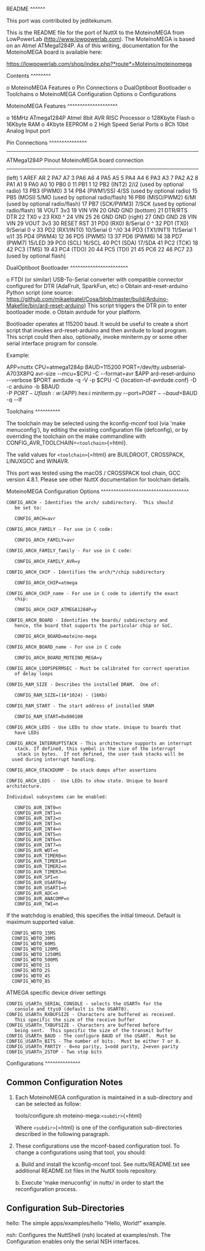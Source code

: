 README \^\^\^\^\^\^

This port was contributed by jeditekunum.

This is the README file for the port of NuttX to the MoteinoMEGA from
LowPowerLab (http://www.lowpowerlab.com). The MoteinoMEGA is based on an
Atmel ATMega1284P. As of this writing, documentation for the MoteinoMEGA
board is available here:

https://lowpowerlab.com/shop/index.php?*route*=Moteino/moteinomega

Contents \^\^\^\^\^\^\^\^

o MoteinoMEGA Features o Pin Connections o DualOptiboot Bootloader o
Toolchains o MoteinoMEGA Configuration Options o Configurations

MoteinoMEGA Features \^\^\^\^\^\^\^\^\^\^\^\^\^\^\^\^\^\^\^\^

o 16MHz ATmega1284P Atmel 8bit AVR RISC Processor o 128Kbyte Flash o
16Kbyte RAM o 4Kbyte EEPROM o 2 High Speed Serial Ports o 8Ch 10bit
Analog Input port

Pin Connections \^\^\^\^\^\^\^\^\^\^\^\^\^\^\^

  -------------------- ------------------------------
  ATMega1284P Pinout   MoteinoMEGA board connection
  -------------------- ------------------------------

(left) 1 AREF AR 2 PA7 A7 3 PA6 A6 4 PA5 A5 5 PA4 A4 6 PA3 A3 7 PA2 A2 8
PA1 A1 9 PA0 A0 10 PB0 0 11 PB1 1 12 PB2 (INT2) 2/i2 (used by optional
radio) 13 PB3 (PWM0) 3 14 PB4 (PWM1/SS) 4/SS (used by optional radio) 15
PB5 (MOSI) 5/MO (used by optional radio/flash) 16 PB6 (MISO/PWM2) 6/MI
(used by optional radio/flash) 17 PB7 (SCK/PWM3) 7/SCK (used by optional
radio/flash) 18 VOUT 3v3 19 VIN VIN 20 GND GND (bottom) 21 DTR/RTS DTR
22 TX0 v 23 RX0 \^ 24 VIN 25 26 GND GND (right) 27 GND GND 28 VIN VIN 29
VOUT 3v3 30 RESET RST 31 PD0 (RX0) 8/Serial 0 \^ 32 PD1 (TX0) 9/Serial 0
v 33 PD2 (RX1/INT0) 10/Serial 0 \^/i0 34 PD3 (TX1/INT1) 11/Serial 1 v/i1
35 PD4 (PWM4) 12 36 PD5 (PWM5) 13 37 PD6 (PWM6) 14 38 PD7 (PWM7) 15/LED
39 PC0 (SCL) 16/SCL 40 PC1 (SDA) 17/SDA 41 PC2 (TCK) 18 42 PC3 (TMS) 19
43 PC4 (TDO) 20 44 PC5 (TDI) 21 45 PC6 22 46 PC7 23 (used by optional
flash)

DualOptiboot Bootloader \^\^\^\^\^\^\^\^\^\^\^\^\^\^\^\^\^\^\^\^\^\^\^

o FTDI (or similar) USB-To-Serial converter with compatible connector
configured for DTR (AdaFruit, SparkFun, etc) o Obtain ard-reset-arduino
Python script (one source:
https://github.com/mikaelpatel/Cosa/blob/master/build/Arduino-Makefile/bin/ard-reset-arduino)
This script triggers the DTR pin to enter bootloader mode. o Obtain
avrdude for your platform.

Bootloader operates at 115200 baud. It would be useful to create a short
script that invokes ard-reset-arduino and then avrdude to load program.
This script could then also, optionally, invoke miniterm.py or some
other serial interface program for console.

Example:

APP=nuttx CPU=atmega1284p BAUD=115200 PORT=/dev/tty.usbserial-A703X8PQ
avr-size --mcu=\$CPU -C --format=avr \$APP ard-reset-arduino --verbose
\$PORT avrdude -q -V -p \$CPU -C {location-of-avrdude.conf} -D -c
arduino -b \$BAUD\
-P $PORT -U flash:w:${APP}.hex:i miniterm.py --port=$PORT --baud=$BAUD
-q --lf

Toolchains \^\^\^\^\^\^\^\^\^\^

The toolchain may be selected using the kconfig-mconf tool (via 'make
menuconfig'), by editing the existing configuration file (defconfig), or
by overriding the toolchain on the make commandline with
CONFIG\_AVR\_TOOLCHAIN=`<toolchain>`{=html}.

The valid values for `<toolchain>`{=html} are BUILDROOT, CROSSPACK,
LINUXGCC and WINAVR.

This port was tested using the macOS / CROSSPACK tool chain, GCC version
4.8.1. Please see other NuttX documentation for toolchain details.

MoteinoMEGA Configuration Options
\^\^\^\^\^\^\^\^\^\^\^\^\^\^\^\^\^\^\^\^\^\^\^\^\^\^\^\^\^\^\^\^\^\^\^

    CONFIG_ARCH - Identifies the arch/ subdirectory.  This should
       be set to:

       CONFIG_ARCH=avr

    CONFIG_ARCH_FAMILY - For use in C code:

       CONFIG_ARCH_FAMILY=avr

    CONFIG_ARCH_FAMILY_family - For use in C code:

       CONFIG_ARCH_FAMILY_AVR=y

    CONFIG_ARCH_CHIP - Identifies the arch/*/chip subdirectory

       CONFIG_ARCH_CHIP=atmega

    CONFIG_ARCH_CHIP_name - For use in C code to identify the exact
       chip:

       CONFIG_ARCH_CHIP_ATMEGA1284P=y

    CONFIG_ARCH_BOARD - Identifies the boards/ subdirectory and
       hence, the board that supports the particular chip or SoC.

       CONFIG_ARCH_BOARD=moteino-mega

    CONFIG_ARCH_BOARD_name - For use in C code

       CONFIG_ARCH_BOARD_MOTEINO_MEGA=y

    CONFIG_ARCH_LOOPSPERMSEC - Must be calibrated for correct operation
       of delay loops

    CONFIG_RAM_SIZE - Describes the installed DRAM.  One of:

       CONFIG_RAM_SIZE=(16*1024) - (16Kb)

    CONFIG_RAM_START - The start address of installed SRAM

       CONFIG_RAM_START=0x800100

    CONFIG_ARCH_LEDS - Use LEDs to show state. Unique to boards that
       have LEDs

    CONFIG_ARCH_INTERRUPTSTACK - This architecture supports an interrupt
       stack. If defined, this symbol is the size of the interrupt
        stack in bytes.  If not defined, the user task stacks will be
      used during interrupt handling.

    CONFIG_ARCH_STACKDUMP - Do stack dumps after assertions

    CONFIG_ARCH_LEDS -  Use LEDs to show state. Unique to board architecture.

    Individual subsystems can be enabled:

       CONFIG_AVR_INT0=n
       CONFIG_AVR_INT1=n
       CONFIG_AVR_INT2=n
       CONFIG_AVR_INT3=n
       CONFIG_AVR_INT4=n
       CONFIG_AVR_INT5=n
       CONFIG_AVR_INT6=n
       CONFIG_AVR_INT7=n
       CONFIG_AVR_WDT=n
       CONFIG_AVR_TIMER0=n
       CONFIG_AVR_TIMER1=n
       CONFIG_AVR_TIMER2=n
       CONFIG_AVR_TIMER3=n
       CONFIG_AVR_SPI=n
       CONFIG_AVR_USART0=y
       CONFIG_AVR_USART1=n
       CONFIG_AVR_ADC=n
       CONFIG_AVR_ANACOMP=n
       CONFIG_AVR_TWI=n

If the watchdog is enabled, this specifies the initial timeout. Default
is maximum supported value.

      CONFIG_WDTO_15MS
      CONFIG_WDTO_30MS
      CONFIG_WDTO_60MS
      CONFIG_WDTO_120MS
      CONFIG_WDTO_1250MS
      CONFIG_WDTO_500MS
      CONFIG_WDTO_1S
      CONFIG_WDTO_2S
      CONFIG_WDTO_4S
      CONFIG_WDTO_8S

ATMEGA specific device driver settings

    CONFIG_USARTn_SERIAL_CONSOLE - selects the USARTn for the
       console and ttys0 (default is the USART0).
    CONFIG_USARTn_RXBUFSIZE - Characters are buffered as received.
       This specific the size of the receive buffer
    CONFIG_USARTn_TXBUFSIZE - Characters are buffered before
       being sent.  This specific the size of the transmit buffer
    CONFIG_USARTn_BAUD - The configure BAUD of the USART.  Must be
    CONFIG_USARTn_BITS - The number of bits.  Must be either 7 or 8.
    CONFIG_USARTn_PARTIY - 0=no parity, 1=odd parity, 2=even parity
    CONFIG_USARTn_2STOP - Two stop bits

Configurations \^\^\^\^\^\^\^\^\^\^\^\^\^\^

Common Configuration Notes
--------------------------

1.  Each MoteinoMEGA configuration is maintained in a sub-directory and
    can be selected as follow:

    tools/configure.sh moteino-mega:`<subdir>`{=html}

    Where `<subdir>`{=html} is one of the configuration sub-directories
    described in the following paragraph.

2.  These configurations use the mconf-based configuration tool. To
    change a configurations using that tool, you should:

    a.  Build and install the kconfig-mconf tool. See nuttx/README.txt
        see additional README.txt files in the NuttX tools repository.

    b.  Execute 'make menuconfig' in nuttx/ in order to start the
        reconfiguration process.

Configuration Sub-Directories
-----------------------------

hello: The simple apps/examples/hello "Hello, World!" example.

nsh: Configures the NuttShell (nsh) located at examples/nsh. The
Configuration enables only the serial NSH interfaces.
